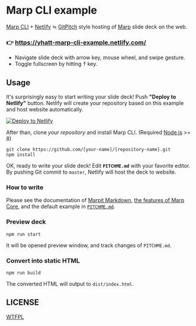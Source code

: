 # Marp CLI example

[Marp CLI](https://github.com/marp-team/marp-cli) + [Netlify](https://www.netlify.com/) ≒ [GitPitch](https://gitpitch.com/) style hosting of [Marp](https://github.com/marp-team/marp) slide deck on the web.

### :point_right: https://yhatt-marp-cli-example.netlify.com/

- Navigate slide deck with arrow key, mouse wheel, and swipe gesture.
- Toggle fullscreen by hitting <kbd>f</kbd> key.

## Usage

It's surprisingly easy to start writing your slide deck! Push **"Deploy to Netlify"** button. Netlify will create your repository based on this example and host website automatically.

[![Deploy to Netlify](https://www.netlify.com/img/deploy/button.svg)](https://app.netlify.com/start/deploy?repository=https://github.com/yhatt/marp-cli-example)

After than, clone *your repository* and install Marp CLI. (Required [Node.js](https://nodejs.org/) >= 8)

```
git clone https://github.com/[your-name]/[repository-name].git
npm install
```

OK, ready to write your slide deck! Edit **`PITCHME.md`** with your favorite editor. By pushing Git commit to `master`, Netlify will host the deck to website.

### How to write

Please see the documentation of [Marpit Markdown](https://marpit.marp.app/markdown), [the features of Marp Core](https://github.com/marp-team/marp-core#features), and the default example in [`PITCHME.md`](https://raw.githubusercontent.com/yhatt/marp-cli-example/master/PITCHME.md).

### Preview deck

```
npm run start
```

It will be opened preview window, and track changes of `PITCHME.md`.

### Convert into static HTML

```
npm run build
```

The converted HTML will output to `dist/index.html`.

## LICENSE

[WTFPL](/LICENSE)
